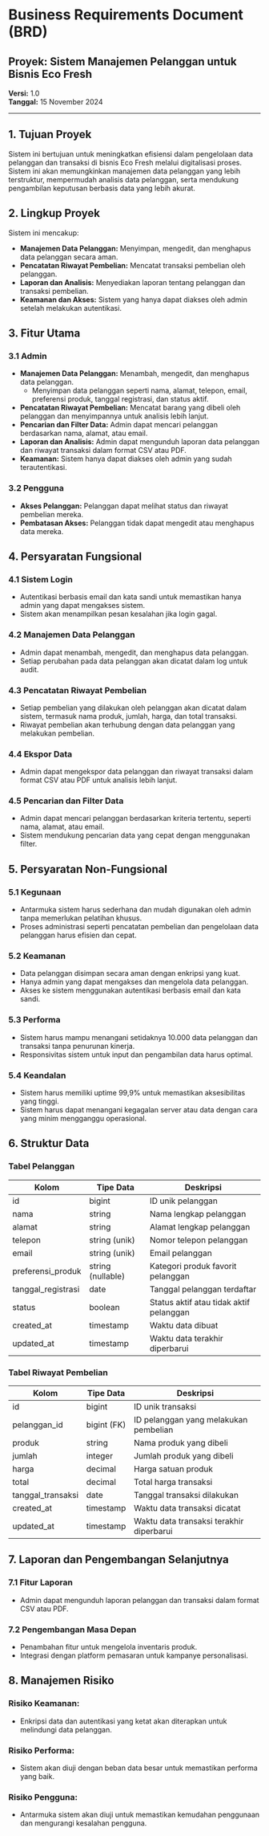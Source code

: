 # Business Requirements Document (BRD)

## Proyek: Sistem Manajemen Pelanggan untuk Bisnis Eco Fresh
**Versi:** 1.0  
**Tanggal:** 15 November 2024

---

## 1. Tujuan Proyek
Sistem ini bertujuan untuk meningkatkan efisiensi dalam pengelolaan data pelanggan dan transaksi di bisnis Eco Fresh melalui digitalisasi proses. Sistem ini akan memungkinkan manajemen data pelanggan yang lebih terstruktur, mempermudah analisis data pelanggan, serta mendukung pengambilan keputusan berbasis data yang lebih akurat.

## 2. Lingkup Proyek
Sistem ini mencakup:
- **Manajemen Data Pelanggan:** Menyimpan, mengedit, dan menghapus data pelanggan secara aman.
- **Pencatatan Riwayat Pembelian:** Mencatat transaksi pembelian oleh pelanggan.
- **Laporan dan Analisis:** Menyediakan laporan tentang pelanggan dan transaksi pembelian.
- **Keamanan dan Akses:** Sistem yang hanya dapat diakses oleh admin setelah melakukan autentikasi.

## 3. Fitur Utama

### 3.1 Admin
- **Manajemen Data Pelanggan:** Menambah, mengedit, dan menghapus data pelanggan.
  - Menyimpan data pelanggan seperti nama, alamat, telepon, email, preferensi produk, tanggal registrasi, dan status aktif.
- **Pencatatan Riwayat Pembelian:** Mencatat barang yang dibeli oleh pelanggan dan menyimpannya untuk analisis lebih lanjut.
- **Pencarian dan Filter Data:** Admin dapat mencari pelanggan berdasarkan nama, alamat, atau email.
- **Laporan dan Analisis:** Admin dapat mengunduh laporan data pelanggan dan riwayat transaksi dalam format CSV atau PDF.
- **Keamanan:** Sistem hanya dapat diakses oleh admin yang sudah terautentikasi.

### 3.2 Pengguna
- **Akses Pelanggan:** Pelanggan dapat melihat status dan riwayat pembelian mereka.
- **Pembatasan Akses:** Pelanggan tidak dapat mengedit atau menghapus data mereka.

## 4. Persyaratan Fungsional

### 4.1 Sistem Login
- Autentikasi berbasis email dan kata sandi untuk memastikan hanya admin yang dapat mengakses sistem.
- Sistem akan menampilkan pesan kesalahan jika login gagal.

### 4.2 Manajemen Data Pelanggan
- Admin dapat menambah, mengedit, dan menghapus data pelanggan.
- Setiap perubahan pada data pelanggan akan dicatat dalam log untuk audit.

### 4.3 Pencatatan Riwayat Pembelian
- Setiap pembelian yang dilakukan oleh pelanggan akan dicatat dalam sistem, termasuk nama produk, jumlah, harga, dan total transaksi.
- Riwayat pembelian akan terhubung dengan data pelanggan yang melakukan pembelian.

### 4.4 Ekspor Data
- Admin dapat mengekspor data pelanggan dan riwayat transaksi dalam format CSV atau PDF untuk analisis lebih lanjut.

### 4.5 Pencarian dan Filter Data
- Admin dapat mencari pelanggan berdasarkan kriteria tertentu, seperti nama, alamat, atau email.
- Sistem mendukung pencarian data yang cepat dengan menggunakan filter.

## 5. Persyaratan Non-Fungsional

### 5.1 Kegunaan
- Antarmuka sistem harus sederhana dan mudah digunakan oleh admin tanpa memerlukan pelatihan khusus.
- Proses administrasi seperti pencatatan pembelian dan pengelolaan data pelanggan harus efisien dan cepat.

### 5.2 Keamanan
- Data pelanggan disimpan secara aman dengan enkripsi yang kuat.
- Hanya admin yang dapat mengakses dan mengelola data pelanggan.
- Akses ke sistem menggunakan autentikasi berbasis email dan kata sandi.

### 5.3 Performa
- Sistem harus mampu menangani setidaknya 10.000 data pelanggan dan transaksi tanpa penurunan kinerja.
- Responsivitas sistem untuk input dan pengambilan data harus optimal.

### 5.4 Keandalan
- Sistem harus memiliki uptime 99,9% untuk memastikan aksesibilitas yang tinggi.
- Sistem harus dapat menangani kegagalan server atau data dengan cara yang minim mengganggu operasional.

## 6. Struktur Data

### Tabel Pelanggan
| Kolom                | Tipe Data           | Deskripsi                                                                 |
|----------------------|---------------------|---------------------------------------------------------------------------|
| id                   | bigint              | ID unik pelanggan                                                         |
| nama                 | string              | Nama lengkap pelanggan                                                    |
| alamat               | string              | Alamat lengkap pelanggan                                                   |
| telepon              | string (unik)       | Nomor telepon pelanggan                                                   |
| email                | string (unik)       | Email pelanggan                                                            |
| preferensi_produk    | string (nullable)   | Kategori produk favorit pelanggan                                         |
| tanggal_registrasi   | date                | Tanggal pelanggan terdaftar                                               |
| status               | boolean             | Status aktif atau tidak aktif pelanggan                                    |
| created_at           | timestamp           | Waktu data dibuat                                                          |
| updated_at           | timestamp           | Waktu data terakhir diperbarui                                            |

### Tabel Riwayat Pembelian
| Kolom                | Tipe Data           | Deskripsi                                                                 |
|----------------------|---------------------|---------------------------------------------------------------------------|
| id                   | bigint              | ID unik transaksi                                                         |
| pelanggan_id         | bigint (FK)         | ID pelanggan yang melakukan pembelian                                      |
| produk               | string              | Nama produk yang dibeli                                                   |
| jumlah               | integer             | Jumlah produk yang dibeli                                                 |
| harga                | decimal             | Harga satuan produk                                                       |
| total                | decimal             | Total harga transaksi                                                     |
| tanggal_transaksi    | date                | Tanggal transaksi dilakukan                                               |
| created_at           | timestamp           | Waktu data transaksi dicatat                                              |
| updated_at           | timestamp           | Waktu data transaksi terakhir diperbarui                                   |

## 7. Laporan dan Pengembangan Selanjutnya

### 7.1 Fitur Laporan
- Admin dapat mengunduh laporan pelanggan dan transaksi dalam format CSV atau PDF.

### 7.2 Pengembangan Masa Depan
- Penambahan fitur untuk mengelola inventaris produk.
- Integrasi dengan platform pemasaran untuk kampanye personalisasi.

## 8. Manajemen Risiko

### Risiko Keamanan:
- Enkripsi data dan autentikasi yang ketat akan diterapkan untuk melindungi data pelanggan.
  
### Risiko Performa:
- Sistem akan diuji dengan beban data besar untuk memastikan performa yang baik.
  
### Risiko Pengguna:
- Antarmuka sistem akan diuji untuk memastikan kemudahan penggunaan dan mengurangi kesalahan pengguna.
